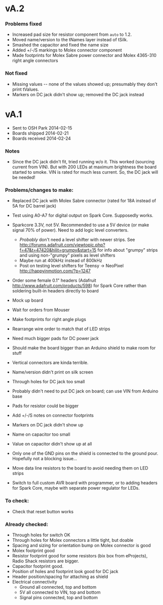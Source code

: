# vA.2

### Problems fixed
- Increased pad size for resistor component from `auto` to 1.2.
- Moved name/version to the tNames layer instead of tSilk.
- Smashed the capacitor and fixed the name size
- Added +/-/S markings to Molex connector component
- Made footprints for Molex Sabre power connector and Molex 4365-310 right angle connectors

### Not fixed
- Missing values -- none of the values showed up; presumably they don't print tValues.
- Markers on DC jack didn't show up; removed the DC jack instead

# vA.1

- Sent to OSH Park 2014-02-15
- Boards shipped 2014-02-21
- Boards received 2014-02-24

### Notes
- Since the DC jack didn't fit, tried running w/o it. This worked (sourcing current from VIN). But with 200 LEDs at maximum brightness the board started to smoke. VIN is rated for much less current. So, the DC jack will be needed!

### Problems/changes to make:
- Replaced DC jack with Molex Sabre connector (rated for 18A instead of 5A for DC barrel jack)
- Test using A0-A7 for digital output on Spark Core. Supposedly works.
- Sparkcore 3.3V, not 5V. Recommended to use a 5V device (or make signal 70% of power). Need to add logic level converters.
  - *Probably* don't need a level shifter with newer strips. See http://forums.adafruit.com/viewtopic.php?f=47&t=47420&hilit=grumpy&start=15 for info about "grumpy" strips and using non-"grumpy" pixels as level shifters
  - Maybe run at 400kHz instead of 800kHz
  - Post on testing level shifters for Teensy -> NeoPixel http://happyinmotion.com/?p=1247
  
- Order some female 0.1" headers (Adafruit http://www.adafruit.com/products/598) for Spark Core rather than soldering built-in headers directly to board
- Mock up board
- Wait for orders from Mouser
- Make footprints for right angle plugs
- Rearrange wire order to match that of LED strips
- Need much bigger pads for DC power jack
- Should make the board bigger than an Arduino shield to make room for stuff
- Vertical connectors are kinda terrible.
- Name/version didn't print on silk screen
- Through holes for DC jack too small
- Probably didn't need to put DC jack on board; can use VIN from Arduino base
- Pads for resistor could be bigger
- Add +/-/S notes on connector footprints
- Markers on DC jack didn't show up
- Name on capacitor too small
- Value on capacitor didn't show up at all
- Only one of the GND pins on the shield is connected to the ground pour. Hopefully not a blocking issue...
- Move data line resistors to the board to avoid needing them on LED strips
- Switch to full custom AVR board with programmer, or to adding headers for Spark Core, maybe with separate power regulator for LEDs.

### To check:
  
- Check that reset button works
	
### Already checked:
- Through holes for switch OK
- Through holes for Molex connectors a little tight, but doable
- Spacing and sizing for orientation bump on Molex connector is good
- Molex footprint good
- Resistor footprint good for some resistors (bix box from eProjects), Radio Shack resistors are bigger.
- Capacitor footprint good.
- Position of holes and footprint look good for DC jack
- Header position/spacing for attaching as shield
- Electrical connectivity
  - Ground all connected, top and bottom
  - 5V all connected to VIN, top and bottom
  - Signal pins connected, top and bottom

